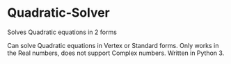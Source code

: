 # Quadratic-Solver
Solves Quadratic equations in 2 forms

Can solve Quadratic equations in Vertex or Standard forms. Only works in the Real numbers, does not support Complex numbers. Written in Python 3.
